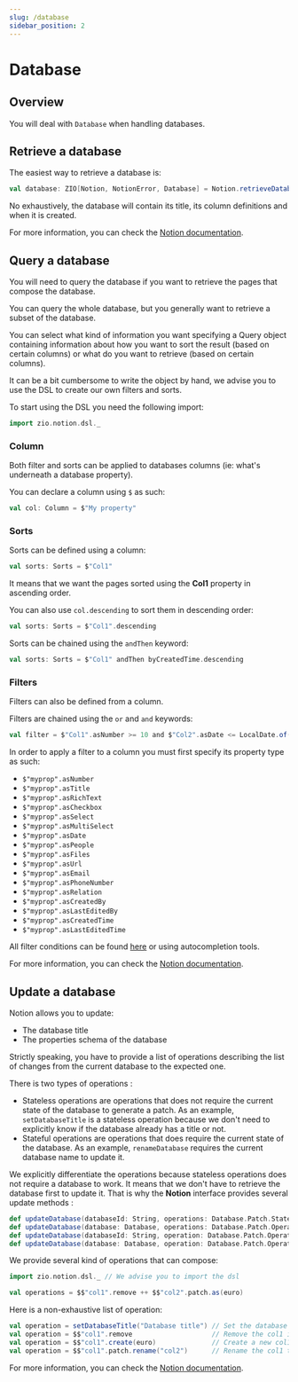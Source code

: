 ```yaml
---
slug: /database
sidebar_position: 2
---
```


# Database

## Overview

You will deal with `Database` when handling databases.

## Retrieve a database

The easiest way to retrieve a database is:

```scala
val database: ZIO[Notion, NotionError, Database] = Notion.retrieveDatabase("database-id")
```

No exhaustively, the database will contain its title, its column definitions and when it is created.

For more information, you can check the [Notion documentation](https://developers.notion.com/reference/retrieve-a-database).

## Query a database

You will need to query the database if you want to retrieve the pages that compose the database.

You can query the whole database, but you generally want to retrieve a subset of the database.

You can select what kind of information you want specifying a Query object containing information about how you want
to sort the result (based on certain columns) or what do you want to retrieve (based on certain columns).

It can be a bit cumbersome to write the object by hand, we advise you to use the DSL to create our own filters and 
sorts.

To start using the DSL you need the following import:

```scala
import zio.notion.dsl._
```

### Column

Both filter and sorts can be applied to databases columns (ie: what's underneath a database property).

You can declare a column using `$` as such:

```scala
val col: Column = $"My property"
```
### Sorts

Sorts can be defined using a column:

```scala
val sorts: Sorts = $"Col1"
```

It  means that we want the pages sorted using the **Col1** property in ascending order.

You can also use `col.descending` to sort them in descending order:

```scala
val sorts: Sorts = $"Col1".descending
```

Sorts can be chained using the `andThen` keyword:

```scala
val sorts: Sorts = $"Col1" andThen byCreatedTime.descending
```

### Filters

Filters can also be defined from a column.

Filters are chained using the `or` and `and` keywords:

```scala
val filter = $"Col1".asNumber >= 10 and $"Col2".asDate <= LocalDate.of(2022, 2, 2)
```

In order to apply a filter to a column you must first specify its property type as such:
- `$"myprop".asNumber`
- `$"myprop".asTitle`
- `$"myprop".asRichText`
- `$"myprop".asCheckbox`
- `$"myprop".asSelect`
- `$"myprop".asMultiSelect`
- `$"myprop".asDate`
- `$"myprop".asPeople`
- `$"myprop".asFiles`
- `$"myprop".asUrl`
- `$"myprop".asEmail`
- `$"myprop".asPhoneNumber`
- `$"myprop".asRelation`
- `$"myprop".asCreatedBy`
- `$"myprop".asLastEditedBy`
- `$"myprop".asCreatedTime`
- `$"myprop".asLastEditedTime`

All filter conditions can be found [here](https://developers.notion.com/reference/post-database-query-filter) or using
autocompletion tools.

For more information, you can check the [Notion documentation](https://developers.notion.com/reference/post-database-query).

## Update a database

Notion allows you to update:
- The database title
- The properties schema of the database

Strictly speaking, you have to provide a list of operations describing the list of changes from the current database to
the expected one.

There is two types of operations :
- Stateless operations are operations that does not require the current state of the database to generate a patch. As an
  example, `setDatabaseTitle` is a stateless operation because we don't need to explicitly know if the database already
  has a title or not.
- Stateful operations are operations that does require the current state of the database. As an example,
  `renameDatabase` requires the current database name to update it.

We explicitly differentiate the operations because stateless operations does not require a database to work. It means
that we don't have to retrieve the database first to update it. That is why the **Notion** interface provides several
update methods :

```scala
def updateDatabase(databaseId: String, operations: Database.Patch.StatelessOperations): IO[NotionError, Database]
def updateDatabase(database: Database, operations: Database.Patch.Operations): IO[NotionError, Database]
def updateDatabase(databaseId: String, operation: Database.Patch.Operations.Operation.Stateless): IO[NotionError, Database]
def updateDatabase(database: Database, operation: Database.Patch.Operations.Operation): IO[NotionError, Database]
```

We provide several kind of operations that can compose:

```scala
import zio.notion.dsl._ // We advise you to import the dsl

val operations = $$"col1".remove ++ $$"col2".patch.as(euro)
```

Here is a non-exhaustive list of operation:

```scala
val operation = setDatabaseTitle("Database title") // Set the database title (Stateless)
val operation = $$"col1".remove                    // Remove the col1 if it exists (Stateless)
val operation = $$"col1".create(euro)              // Create a new col1 with a number type in euro (Stateless)
val operation = $$"col1".patch.rename("col2")      // Rename the col1 to col2 (Stateful)
```

For more information, you can check the [Notion documentation](https://developers.notion.com/reference/update-a-database).
